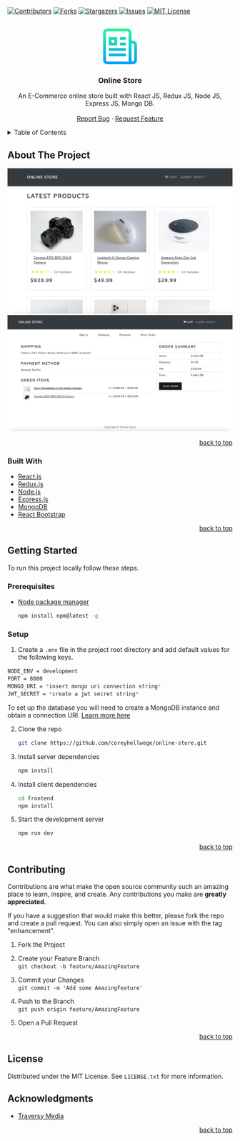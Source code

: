 <div id="top"></div>

[![Contributors][contributors-shield]][contributors-url]
[![Forks][forks-shield]][forks-url]
[![Stargazers][stars-shield]][stars-url]
[![Issues][issues-shield]][issues-url]
[![MIT License][license-shield]][license-url]

<!-- PROJECT LOGO -->
<br />
<div align="center">
  <a href="https://github.com/coreyhellwege/online-store">
    <img src="./images/logo.png" alt="Logo" width="80" height="80">
  </a>

<h3 align="center">Online Store</h3>

  <p align="center">
    An E-Commerce online store built with React JS, Redux JS, Node JS, Express JS, Mongo DB.
    <br />
    <br />
    <a href="https://github.com/coreyhellwege/online-store/issues">Report Bug</a>
    ·
    <a href="https://github.com/coreyhellwege/online-store/issues">Request Feature</a>
  </p>
</div>

<!-- TABLE OF CONTENTS -->
<details>
  <summary>Table of Contents</summary>
  <ol>
    <li>
      <a href="#about-the-project">About The Project</a>
      <ul>
        <li><a href="#built-with">Built With</a></li>
      </ul>
    </li>
    <li>
      <a href="#getting-started">Getting Started</a>
      <ul>
        <li><a href="#prerequisites">Prerequisites</a></li>
        <li><a href="#setup">Setup</a></li>
      </ul>
    </li>
    <li><a href="#contributing">Contributing</a></li>
    <li><a href="#license">License</a></li>
    <li><a href="#acknowledgments">Acknowledgments</a></li>
  </ol>
</details>

<!-- ABOUT THE PROJECT -->
## About The Project

![Screenshot 1][product-screenshot-1]
![Screenshot 2][product-screenshot-2]

<p align="right"><a href="#top">back to top</a></p>

### Built With

* [React.js](https://reactjs.org/)
* [Redux.js](https://redux.js.org/)
* [Node.js](https://nodejs.org/)
* [Express.js](https://expressjs.com/)
* [MongoDB](https://mongodb.com/)
* [React Bootstrap](https://react-bootstrap.github.io/)

<p align="right"><a href="#top">back to top</a></p>

<!-- GETTING STARTED -->
## Getting Started

To run this project locally follow these steps.

### Prerequisites

* [Node package manager](https://www.npmjs.com/)

  ```sh
  npm install npm@latest -g
  ```

### Setup

1. Create a `.env` file in the project root directory and add default values for the following keys.

```sh
NODE_ENV = development
PORT = 8000
MONGO_URI = *insert mongo uri connection string*
JWT_SECRET = *create a jwt secret string*
```
To set up the database you will need to create a MongoDB instance and obtain a connection URI. [Learn more here](https://www.mongodb.com/docs/manual/reference/connection-string/)

2. Clone the repo
   ```sh
   git clone https://github.com/coreyhellwege/online-store.git
   ```
3. Install server dependencies
   ```sh
   npm install
   ```
4. Install client dependencies
   ```sh
   cd frontend
   npm install
   ```
5. Start the development server
   ```sh
   npm run dev
   ```

<p align="right"><a href="#top">back to top</a></p>

<!-- CONTRIBUTING -->
## Contributing

Contributions are what make the open source community such an amazing place to learn, inspire, and create. Any contributions you make are **greatly appreciated**.

If you have a suggestion that would make this better, please fork the repo and create a pull request. You can also simply open an issue with the tag "enhancement".

1. Fork the Project

2. Create your Feature Branch <br />
`git checkout -b feature/AmazingFeature`

3. Commit your Changes <br />
`git commit -m 'Add some AmazingFeature'`

4. Push to the Branch <br />
`git push origin feature/AmazingFeature`

5. Open a Pull Request

<p align="right"><a href="#top">back to top</a></p>

<!-- LICENSE -->
## License

Distributed under the MIT License. See `LICENSE.txt` for more information.

<!-- ACKNOWLEDGMENTS -->
## Acknowledgments

* [Traversy Media](https://www.traversymedia.com/)

<p align="right"><a href="#top">back to top</a></p>

<!-- MARKDOWN LINKS & IMAGES -->
<!-- https://www.markdownguide.org/basic-syntax/#reference-style-links -->
[contributors-shield]: https://img.shields.io/github/contributors/coreyhellwege/online-store.svg?style=for-the-badge
[contributors-url]: https://github.com/coreyhellwege/online-store/graphs/contributors
[forks-shield]: https://img.shields.io/github/forks/coreyhellwege/online-store.svg?style=for-the-badge
[forks-url]: https://github.com/coreyhellwege/online-store/network/members
[stars-shield]: https://img.shields.io/github/stars/coreyhellwege/online-store.svg?style=for-the-badge
[stars-url]: https://github.com/coreyhellwege/online-store/stargazers
[issues-shield]: https://img.shields.io/github/issues/coreyhellwege/online-store.svg?style=for-the-badge
[issues-url]: https://github.com/coreyhellwege/online-store/issues
[license-shield]: https://img.shields.io/github/license/coreyhellwege/online-store.svg?style=for-the-badge
[license-url]: /LICENSE.txt
[product-screenshot-1]: ./images/OnlineStore2.png
[product-screenshot-2]: ./images/OnlineStore.png